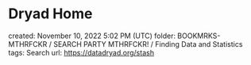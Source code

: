 # Dryad Home

created: November 10, 2022 5:02 PM (UTC)
folder: BOOKMRKS-MTHRFCKR / SEARCH PARTY MTHRFCKR! / Finding Data and Statistics
tags: Search
url: https://datadryad.org/stash
